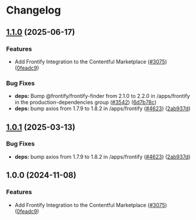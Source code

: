 # Changelog

## [1.1.0](https://github.com/vwointegration/marketplace-partner-apps/compare/frontify-assets-v1.0.1...frontify-assets-v1.1.0) (2025-06-17)


### Features

* Add Frontify Integration to the Contentful Marketplace ([#3075](https://github.com/vwointegration/marketplace-partner-apps/issues/3075)) ([0feadc9](https://github.com/vwointegration/marketplace-partner-apps/commit/0feadc92ad49e56ff370a748274755c052115b96))


### Bug Fixes

* **deps:** Bump @frontify/frontify-finder from 2.1.0 to 2.2.0 in /apps/frontify in the production-dependencies group ([#3542](https://github.com/vwointegration/marketplace-partner-apps/issues/3542)) ([6d7b78c](https://github.com/vwointegration/marketplace-partner-apps/commit/6d7b78cd62b3b8458c15365423a0d629d11d939b))
* **deps:** bump axios from 1.7.9 to 1.8.2 in /apps/frontify ([#4623](https://github.com/vwointegration/marketplace-partner-apps/issues/4623)) ([2ab937d](https://github.com/vwointegration/marketplace-partner-apps/commit/2ab937d052d280a51f77ebfa2226adb25f2be82f))

## [1.0.1](https://github.com/contentful/marketplace-partner-apps/compare/frontify-assets-v1.0.0...frontify-assets-v1.0.1) (2025-03-13)


### Bug Fixes

* **deps:** bump axios from 1.7.9 to 1.8.2 in /apps/frontify ([#4623](https://github.com/contentful/marketplace-partner-apps/issues/4623)) ([2ab937d](https://github.com/contentful/marketplace-partner-apps/commit/2ab937d052d280a51f77ebfa2226adb25f2be82f))

## 1.0.0 (2024-11-08)


### Features

* Add Frontify Integration to the Contentful Marketplace ([#3075](https://github.com/contentful/marketplace-partner-apps/issues/3075)) ([0feadc9](https://github.com/contentful/marketplace-partner-apps/commit/0feadc92ad49e56ff370a748274755c052115b96))
